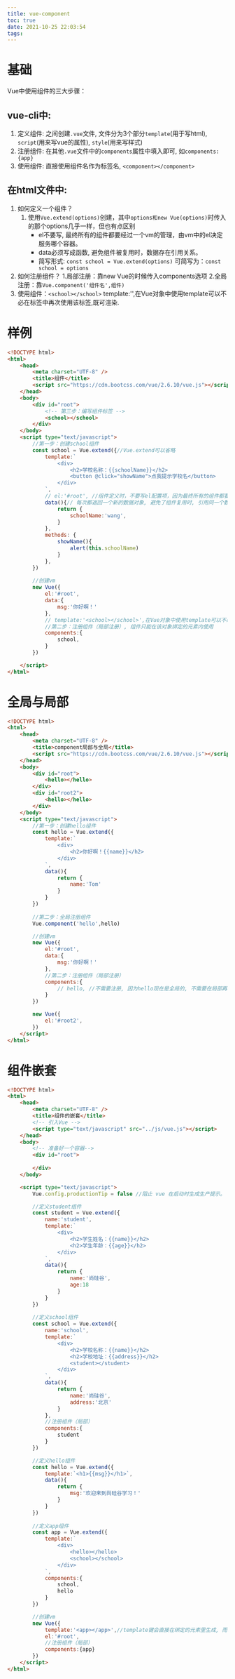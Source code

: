 ```yaml
---
title: vue-component
toc: true
date: 2021-10-25 22:03:54
tags:
---
```


# 基础
Vue中使用组件的三大步骤：
## vue-cli中:
1. 定义组件: 之间创建`.vue`文件, 文件分为3个部分`template`(用于写html), `script`(用来写vue的属性), `style`(用来写样式)
2. 注册组件: 在其他`.vue`文件中的`components`属性中填入即可, 如`components:{app}`
3. 使用组件: 直接使用组件名作为标签名, `<component></component>`


## 在html文件中:
1. 如何定义一个组件？
    1. 使用`Vue.extend(options)`创建，其中`options和new Vue(options)`时传入的那个options几乎一样，但也有点区别
		- el不要写, 最终所有的组件都要经过一个vm的管理，由vm中的el决定服务哪个容器。
		- data必须写成函数, 避免组件被复用时，数据存在引用关系。
		- 简写形式: `const school = Vue.extend(options)` 可简写为：`const school = options`
2. 如何注册组件？
    1.局部注册：靠new Vue的时候传入components选项
    2.全局注册：靠`Vue.component('组件名',组件)`
3. 使用组件：`<school></school>`
    template:'<school></school>',在Vue对象中使用template可以不必在标签中再次使用该标签,既可渲染.

# 样例
```html
<!DOCTYPE html>
<html>
	<head>
		<meta charset="UTF-8" />
		<title>组件</title>
        <script src="https://cdn.bootcss.com/vue/2.6.10/vue.js"></script>
	</head>
	<body>
		<div id="root">
			<!-- 第三步：编写组件标签 -->
			<school></school>
		</div>
	</body>
	<script type="text/javascript">
		//第一步：创建school组件
		const school = Vue.extend({//Vue.extend可以省略
			template:`
				<div>
					<h2>学校名称：{{schoolName}}</h2>
					<button @click="showName">点我提示学校名</button>	
				</div>
			`,
			// el:'#root', //组件定义时，不要写el配置项，因为最终所有的组件都要被一个vm管理，由vm决定服务于哪个容器。
			data(){// 每次都返回一个新的数据对象, 避免了组件复用时, 引用同一个数据地址
				return {
					schoolName:'wang',
				}
			},
			methods: {
				showName(){
					alert(this.schoolName)
				}
			},
		})
		
		//创建vm
		new Vue({
			el:'#root',
			data:{
				msg:'你好啊！'
			},
			// template:'<school></school>',在Vue对象中使用template可以不必在标签中再次使用该标签,既可渲染.
			//第二步：注册组件（局部注册）, 组件只能在该对象绑定的元素内使用
			components:{
				school,
			}
		})

	</script>
</html>
```



# 全局与局部
```html
<!DOCTYPE html>
<html>
	<head>
		<meta charset="UTF-8" />
		<title>component局部与全局</title>
        <script src="https://cdn.bootcss.com/vue/2.6.10/vue.js"></script>
	</head>
	<body>
		<div id="root">
			<hello></hello>
		</div>
		<div id="root2">
			<hello></hello>
		</div>
	</body>
	<script type="text/javascript">
		//第一步：创建hello组件
		const hello = Vue.extend({
			template:`
				<div>	
					<h2>你好啊！{{name}}</h2>
				</div>
			`,
			data(){
				return {
					name:'Tom'
				}
			}
		})
		
		//第二步：全局注册组件
		Vue.component('hello',hello)

		//创建vm
		new Vue({
			el:'#root',
			data:{
				msg:'你好啊！'
			},
			//第二步：注册组件（局部注册）
			components:{
				// hello, //不需要注册, 因为hello现在是全局的, 不需要在局部再次注册
			}
		})

		new Vue({
			el:'#root2',
		})
	</script>
</html>
```


# 组件嵌套

```html
<!DOCTYPE html>
<html>
	<head>
		<meta charset="UTF-8" />
		<title>组件的嵌套</title>
		<!-- 引入Vue -->
		<script type="text/javascript" src="../js/vue.js"></script>
	</head>
	<body>
		<!-- 准备好一个容器-->
		<div id="root">
			
		</div>
	</body>

	<script type="text/javascript">
		Vue.config.productionTip = false //阻止 vue 在启动时生成生产提示。

		//定义student组件
		const student = Vue.extend({
			name:'student',
			template:`
				<div>
					<h2>学生姓名：{{name}}</h2>	
					<h2>学生年龄：{{age}}</h2>	
				</div>
			`,
			data(){
				return {
					name:'尚硅谷',
					age:18
				}
			}
		})
		
		//定义school组件
		const school = Vue.extend({
			name:'school',
			template:`
				<div>
					<h2>学校名称：{{name}}</h2>	
					<h2>学校地址：{{address}}</h2>	
					<student></student>
				</div>
			`,
			data(){
				return {
					name:'尚硅谷',
					address:'北京'
				}
			},
			//注册组件（局部）
			components:{
				student
			}
		})

		//定义hello组件
		const hello = Vue.extend({
			template:`<h1>{{msg}}</h1>`,
			data(){
				return {
					msg:'欢迎来到尚硅谷学习！'
				}
			}
		})
		
		//定义app组件
		const app = Vue.extend({
			template:`
				<div>	
					<hello></hello>
					<school></school>
				</div>
			`,
			components:{
				school,
				hello
			}
		})

		//创建vm
		new Vue({
			template:'<app></app>',//template键会直接在绑定的元素里生成, 而不需要再写<app></app>标签
			el:'#root',
			//注册组件（局部）
			components:{app}
		})
	</script>
</html>
``` 